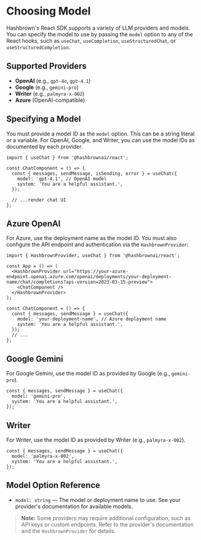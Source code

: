 # Choosing Model

Hashbrown's React SDK supports a variety of LLM providers and models. You can specify the model to use by passing the `model` option to any of the React hooks, such as `useChat`, `useCompletion`, `useStructuredChat`, or `useStructuredCompletion`.

## Supported Providers

- **OpenAI** (e.g., `gpt-4o`, `gpt-4.1`)
- **Google** (e.g., `gemini-pro`)
- **Writer** (e.g., `palmyra-x-002`)
- **Azure** (OpenAI-compatible)

## Specifying a Model

You must provide a model ID as the `model` option. This can be a string literal or a variable. For OpenAI, Google, and Writer, you can use the model IDs as documented by each provider.

```tsx
import { useChat } from '@hashbrownai/react';

const ChatComponent = () => {
  const { messages, sendMessage, isSending, error } = useChat({
    model: 'gpt-4.1', // OpenAI model
    system: 'You are a helpful assistant.',
  });

  // ...render chat UI
};
```

## Azure OpenAI

For Azure, use the deployment name as the model ID. You must also configure the API endpoint and authentication via the `HashbrownProvider`:

```tsx
import { HashbrownProvider, useChat } from '@hashbrownai/react';

const App = () => (
  <HashbrownProvider url="https://your-azure-endpoint.openai.azure.com/openai/deployments/your-deployment-name/chat/completions?api-version=2023-03-15-preview">
    <ChatComponent />
  </HashbrownProvider>
);

const ChatComponent = () => {
  const { messages, sendMessage } = useChat({
    model: 'your-deployment-name', // Azure deployment name
    system: 'You are a helpful assistant.',
  });
  // ...
};
```

## Google Gemini

For Google Gemini, use the model ID as provided by Google (e.g., `gemini-pro`).

```tsx
const { messages, sendMessage } = useChat({
  model: 'gemini-pro',
  system: 'You are a helpful assistant.',
});
```

## Writer

For Writer, use the model ID as provided by Writer (e.g., `palmyra-x-002`).

```tsx
const { messages, sendMessage } = useChat({
  model: 'palmyra-x-002',
  system: 'You are a helpful assistant.',
});
```

## Model Option Reference

- `model: string` — The model or deployment name to use. See your provider's documentation for available models.

> **Note:** Some providers may require additional configuration, such as API keys or custom endpoints. Refer to the provider's documentation and the `HashbrownProvider` for details.
